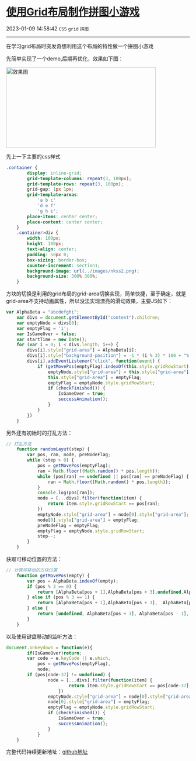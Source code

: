 # [使用Grid布局制作拼图小游戏](https://blog.csdn.net/woaidouya123/article/details/103606940)
2023-01-09 14:58:42 `CSS` `grid` `拼图`

---
<p>在学习grid布局时突发奇想利用这个布局的特性做一个拼图小游戏</p> 
<p>先简单实现了一个demo,后期再优化，效果如下图：</p> 
<p><img alt="效果图" class="has" height="220" src="https://img-blog.csdnimg.cn/20191218235345617.gif" width="410"></p> 
<p>先上一下主要的css样式</p> 

```css
.container {
        display: inline-grid;
        grid-template-columns: repeat(3, 100px);
        grid-template-rows: repeat(3, 100px);
        grid-gap: 1px 1px;
        grid-template-areas:
            'a b c'
            'd e f'
            'g h i';
        place-items: center center;
        place-content: center center;
    }
    .container>div {
        width: 100px;
        height: 100px;
        text-align: center;
        padding: 50px 0;
        box-sizing: border-box;
        counter-increment: section1;
        background-image: url(../images/nkss2.png);
        background-size: 300% 300%;
    }
``` 
<p>方块的切换是利用的grid布局的grid-area切换实现，简单快捷，至于确定，就是grid-area不支持动画属性，所以没法实现漂亮的滑动效果，主要JS如下：</p> 

```javascript
var AlphaBeta = "abcdefghi";
    var divs = document.getElementById("content").children;
    var emptyNode = divs[8];
    var emptyFlag = 'i';
    var IsGameOver = false;
    var startTime = new Date();
    for (var i = 0; i < divs.length; i++) {
        divs[i].style["grid-area"] = AlphaBeta[i];
        divs[i].style["background-position"] = -1 * (i % 3) * 100 + "% " + -1 * Math.floor(i / 3) * 100 + "%";
        divs[i].addEventListener("click", function(event) {
            if (getMovePos(emptyFlag).indexOf(this.style.gridRowStart) > -1) {
                emptyNode.style["grid-area"] = this.style["grid-area"];
                this.style["grid-area"] = emptyFlag;
                emptyFlag = emptyNode.style.gridRowStart;
                if (checkFinished()) {
                    IsGameOver = true;
                    successAnimation();
                }
            }
        })
    }
``` 
<p>另外还有初始时的打乱方法：</p> 

```javascript
// 打乱方法
    function randomLayut(step) {
        var pos, ran, node, preNodeFlag;
        while (step > 0) {
            pos = getMovePos(emptyFlag);
            ran = Math.floor((Math.random() * pos.length));
            while (pos[ran] == undefined || pos[ran] == preNodeFlag) {
                ran = Math.floor((Math.random() * pos.length));
            }
            console.log(pos[ran]);
            node = [...divs].filter(function(item) {
                return item.style.gridRowStart == pos[ran];
            })
            emptyNode.style["grid-area"] = node[0].style["grid-area"];
            node[0].style["grid-area"] = emptyFlag;
            preNodeFlag = emptyFlag;
            emptyFlag = emptyNode.style.gridRowStart;
            step--;
        }
    }
``` 
<p>获取可移动位置的方法：</p> 

```javascript
// 计算可移动的方块位置
    function getMovePos(empty) {
        var pos = AlphaBeta.indexOf(empty);
        if (pos % 3 == 0) {
            return [AlphaBeta[pos + 1],AlphaBeta[pos + 3],undefined,AlphaBeta[pos - 3]];
        } else if (pos % 3 == 1) {
            return [AlphaBeta[pos + 1],AlphaBeta[pos + 3],  AlphaBeta[pos - 1], AlphaBeta[pos - 3]];
        } else {
            return [undefined, AlphaBeta[pos + 3], AlphaBeta[pos - 1], AlphaBeta[pos - 3]];
        }
    }
``` 
<p>以及使用键盘移动的监听方法：</p> 

```javascript
document.onkeydown = function(e){
        if(IsGameOver)return;
        var code = e.keyCode || e.which, 
            pos = getMovePos(emptyFlag),
            node;
        if (pos[code-37] != undefined) {
                node = [...divs].filter(function(item) {
                        return item.style.gridRowStart == pos[code-37];
                    })
                emptyNode.style["grid-area"] = node[0].style["grid-area"];
                node[0].style["grid-area"] = emptyFlag;
                emptyFlag = emptyNode.style.gridRowStart;
                if (checkFinished()) {
                    IsGameOver = true;
                    successAnimation();
                }
            }
    }
``` 
<p>完整代码持续更新地址：<a href="https://github.com/woaidouya123/cssLib/blob/master/src/layout/gridTest.html">github地址</a></p>
